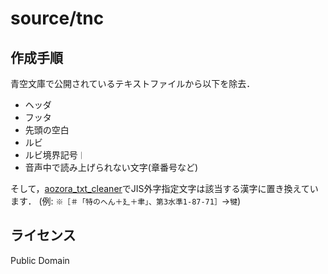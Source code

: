 
# source/tnc

## 作成手順

青空文庫で公開されているテキストファイルから以下を除去．

- ヘッダ
- フッタ
- 先頭の空白
- ルビ
- ルビ境界記号``｜``
- 音声中で読み上げられない文字(章番号など)

 そして，[aozora_txt_cleaner](https://github.com/shirayu/aozora_txt_cleaner)でJIS外字指定文字は該当する漢字に置き換えています．
(例: ``※［＃「特のへん＋廴＋聿」、第3水準1-87-71］``→``犍``)

## ライセンス

Public Domain
